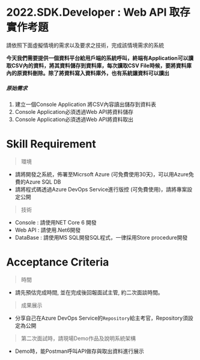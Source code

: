 # 2022.SDK.Developer : Web API 取存 實作考題

請依照下面虛擬情境的需求以及要求之技術，完成該情境需求的系統

**今天我們需要提供一個資料平台給用戶端的系統呼叫，終端有Application可以讀取CSV內的資料，將其資料儲存到資料庫，每次讀取CSV File時候，要將資料庫內的原資料刪除。除了將資料寫入資料庫外，也有系統讓資料可以讀出**

##### 原始需求
1. 建立一個Console Application 將CSV內容讀出儲存到資料表
2. Console Application必須透過Web API將資料儲存
3. Console Application必須透過Web API將資料取出

# Skill Requirement
> 環境
- 請將開發之系統，佈署至Micrsoft Azure (可免費使用30天)，可以用Azure免費的Azure SQL DB
- 請將程式碼透過Azure DevOps Service進行版控 (可免費使用)，請將專案設定公開
> 技術
- Console : 請使用NET Core 6 開發
- Web API : 請使用.Net6開發
- DataBase : 請使用MS SQL開發SQL程式，一律採用Store procedure開發

# Acceptance Criteria
> 時間
- 請先預估完成時間, 並在完成後回報面試主管, 約二次面談時間。

> 成果展示
- 分享自己在Azure DevOps Service的`Repository`給主考官，Repository須設定為公開

> 第二次面試時，請現場Demo作品及說明系統架構
- Demo時，能Postman呼叫API做存與取出資料進行展示


